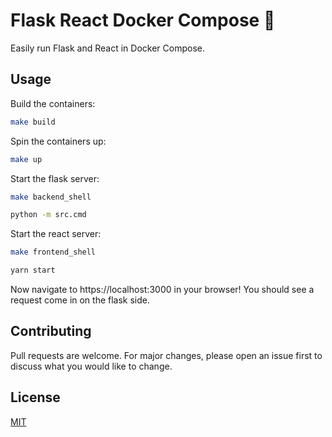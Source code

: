 # Flask React Docker Compose 🐳

Easily run Flask and React in Docker Compose.

## Usage


Build the containers:
```bash
make build
```

Spin the containers up:
```bash
make up
```

Start the flask server:
```bash
make backend_shell

python -m src.cmd
```

Start the react server:
```bash
make frontend_shell

yarn start
```

Now navigate to https://localhost:3000 in your browser! You should see a request come in on the flask side.

## Contributing
Pull requests are welcome. For major changes, please open an issue first to discuss what you would like to change.

## License
[MIT](https://choosealicense.com/licenses/mit/)
